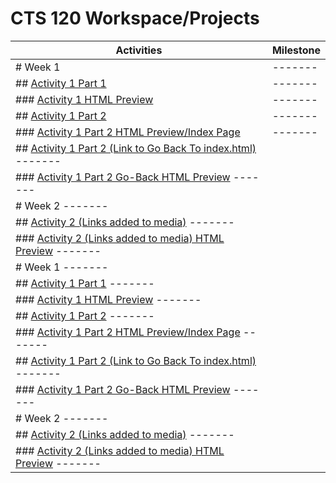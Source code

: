 # CTS 120 Workspace/Projects
| Activities                                               | Milestone |
| --------                                                 | ------- |
| # Week 1 |  ------- |
| ## [Activity 1 Part 1](/activity1/part1/test.html) | ------- |
| ### [Activity 1 HTML Preview](http://htmlpreview.github.io/?https://github.com/jdykstragcu/CST120/blob/main/activity1/part1/test.html) | ------- |
| ## [Activity 1 Part 2](/activity1/part2/index.html) | ------- |
| ### [Activity 1 Part 2 HTML Preview/Index Page](http://htmlpreview.github.io/?https://github.com/jdykstragcu/CST120/blob/main/activity1/part2/index.html) | ------- |
| ## [Activity 1 Part 2 (Link to Go Back To index.html)](/activity1/part2/page2.html) ------- | 
| ### [Activity 1 Part 2 Go-Back HTML Preview](http://htmlpreview.github.io/?https://github.com/jdykstragcu/CST120/blob/main/activity1/part2/page2.html) ------- | 
| # Week 2 ------- |
| ## [Activity 2 (Links added to media)](/activity2/index.html) ------- |
| ### [Activity 2 (Links added to media) HTML Preview](http://htmlpreview.github.io/?https://github.com/jdykstragcu/CST120/blob/main/activity2/index.html) ------- |
| # Week 1 ------- |
| ## [Activity 1 Part 1](/activity1/part1/test.html) ------- |
| ### [Activity 1 HTML Preview](http://htmlpreview.github.io/?https://github.com/jdykstragcu/CST120/blob/main/activity1/part1/test.html) ------- |
| ## [Activity 1 Part 2](/activity1/part2/index.html) ------- |
| ### [Activity 1 Part 2 HTML Preview/Index Page](http://htmlpreview.github.io/?https://github.com/jdykstragcu/CST120/blob/main/activity1/part2/index.html) ------- |
| ## [Activity 1 Part 2 (Link to Go Back To index.html)](/activity1/part2/page2.html) ------- | 
| ### [Activity 1 Part 2 Go-Back HTML Preview](http://htmlpreview.github.io/?https://github.com/jdykstragcu/CST120/blob/main/activity1/part2/page2.html) ------- |
| # Week 2 ------- |
| ## [Activity 2 (Links added to media)](/activity2/index.html) ------- |
| ### [Activity 2 (Links added to media) HTML Preview](http://htmlpreview.github.io/?https://github.com/jdykstragcu/CST120/blob/main/activity2/index.html) ------- |
